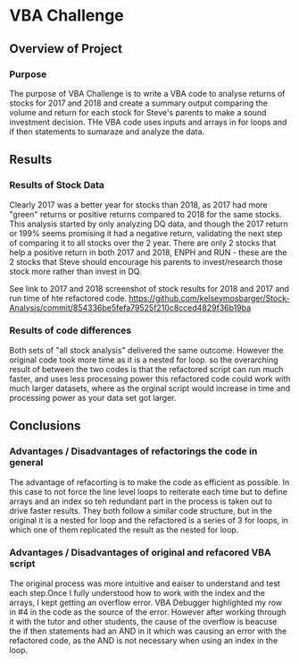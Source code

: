 # VBA Challenge

## Overview of Project

### Purpose

The purpose of VBA Challenge is to write a VBA code to analyse returns of stocks for 2017 and 2018 and create a summary 
output comparing the volume and return for each stock for Steve's parents to make a sound investment decision. THe VBA 
code uses inputs and arrays in for loops and if then statements to sumaraze and analyze the data.

## Results

### Results of Stock Data

Clearly 2017 was a better year for stocks than 2018, as 2017 had more "green" returns or positive returns compared to 2018 
for the same stocks. This analysis started by only analyzing DQ data, and though the 2017 return or 199% seems promising it 
had a negative return, validating the next step of comparing it to all stocks over the 2 year. There are only 2 stocks that 
help a positive return in both 2017 and 2018, ENPH and RUN - these are the 2 stocks that Steve should encourage his parents 
to invest/research those stock more rather than invest in DQ. 

See link to 2017 and 2018 screenshot of stock results for 2018 and 2017 and run time of hte refactored code.
https://github.com/kelseymosbarger/Stock-Analysis/commit/854336be5fefa79525f210c8cced4829f36b19ba



### Results of code differences
Both sets of "all stock analysis" delivered the same outcome. However the original code took more time as it is a nested for loop.
so the overarching result of between the two codes is that the refactored script can run much faster, and uses less processing power
this refactored code could work with much larger datasets, where as the orginal script would increase in time and processing power
as your data set got larger.

## Conclusions

### Advantages / Disadvantages of refactorings the code in general
The advantage of refacorting is to make the code as efficient as possible. In this case to not force the line level loops to reiterate
each time but to define arrays and an index so teh redundant part in the process is taken out to drive faster results. They both follow
a similar code structure, but in the original it is a nested for loop and the refactored is a series of 3 for loops, in which one of them
replicated the result as the nested for loop.


### Advantages / Disadvantages of original and refacored VBA script
The original process was more intuitive and eaiser to understand and test each step.Once I fully understood how to work with the 
index and the arrays, I kept getting an overflow error. VBA Debugger highlighted my row in #4 in the code as the source of the error. 
However after working through it with the tutor and other students, the cause of the overflow is beacuse the if then statements had 
an AND in it which was causing an error with the refactored code, as the AND is not necessary when using an index in the loop.
